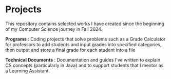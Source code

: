 # Projects

This repository contains selected works I have created since the beginning of my Computer Science journey in Fall 2024.

**Programs** : Coding projects that solve problems such as a Grade Calculator for professors to add students and input grades into specified categories, then output and store a final grade for each student into a file

**Technical Documents** : Documentation and guides I've written to explain CS concepts (particularly in Java) and to support students that I mentor as a Learning Assistant.
